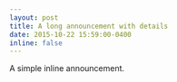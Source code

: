 ```yaml
---
layout: post
title: A long announcement with details
date: 2015-10-22 15:59:00-0400
inline: false
---
```


A simple inline announcement.
